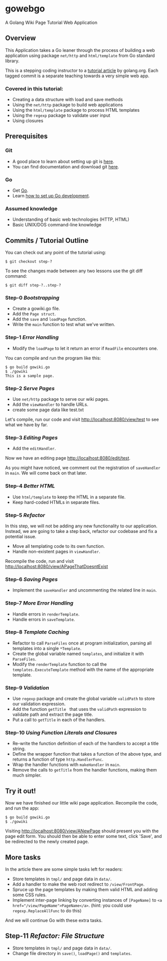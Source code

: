 # gowebgo

A Golang Wiki Page Tutorial Web Application


## Overview

This Application takes a Go leaner through the process of building a web application using package `net/http` and `html/template` from Go standard library.

This is a stepping coding instructor to a [tutorial article][go-article] by golang.org. Each tagged commit is a separate teaching towards a very simple web app.

### Covered in this tutorial:

- Creating a data structure with load and save methods
- Using the `net/http` package to build web applications
- Using the `html/template` package to process HTML templates
- Using the `regexp` package to validate user input
- Using closures


## Prerequisites

### Git

- A good place to learn about setting up git is [here][git-setup].
- You can find documentation and download git [here][git-home].

### Go

- Get [Go][go-install].
- Learn [how to set up Go development][go-workspace].

### Assumed knowledge

- Understanding of basic web technologies (HTTP, HTML)
- Basic UNIX/DOS command-line knowledge


## Commits / Tutorial Outline

You can check out any point of the tutorial using:
```
$ git checkout step-?
```

To see the changes made between any two lessons use the git diff command:
```
$ git diff step-?..step-?
```

### Step-0 _Bootstrapping_

- Create a gowiki.go file.
- Add the `Page struct`.
- Add the `save` and `loadPage` function.
- Write the `main` function to test what we've written.

### Step-1 _Error Handling_

- Modify the `loadPage` to let it return an error if `ReadFile` encounters one.

You can compile and run the program like this:
```
$ go build gowiki.go
$ ./gowiki
This is a sample page.
```

### Step-2 _Serve Pages_

- Use `net/http` package to serve our wiki pages.
- Add the `viewHandler` to handle URLs.
- create some page data like test.txt

Let's compile, run our code and visit [http://localhost:8080/view/test](http://localhost:8080/view/test) to see what we have by far.

### Step-3 _Editing Pages_

- Add the `editHandler`.

Now we have an editing page [http://localhost:8080/edit/test](http://localhost:8080/edit/test).

As you might have noticed, we comment out the registration of `saveHandler` in `main`. We will come back on that later.

### Step-4 _Better HTML_

- Use `html/template` to keep the HTML in a separate file.
- Keep hard-coded HTMLs in separate files.

### Step-5 _Refactor_

In this step, we will not be adding any new functionality to our application. Instead, we are going to take a step back, refactor our codebase and fix a potential issue.

- Move all templating code to its own function.
- Handle non-existent pages in `viewHandler`.

Recompile the code, run and visit [http://localhost:8080/view/APageThatDoesntExist](http://localhost:8080/view/APageThatDoesntExist)

### Step-6 _Saving Pages_

- Implement the `saveHandler` and uncommenting the related line in `main`.

### Step-7 _More Error Handling_

- Handle errors in `renderTemplate`.
- Handle errors in `saveTemplate`.

### Step-8 _Template Caching_

- Refactor to call `ParseFiles` once at program initialization, parsing all templates into a single `*Template`.
- Create the global variable named `templates`, and initialize it with `ParseFiles`.
- Modify the `renderTemplate` function to call the `templates.ExecuteTemplate` method with the name of the appropriate template.

### Step-9 _Validation_

- Use `regexp` package and create the global variable `validPath` to store our validation expression.
- Add the function `getTitle ` that uses the `validPath` expression to validate path and extract the page title.
- Put a call to `getTitle` in each of the handlers.

### Step-10 _Using Function Literals and Closures_

- Re-write the function definition of each of the handlers to accept a title string.
- Define the wrapper function that takes a function of the above type, and returns a function of type `http.HandlerFunc`.
- Wrap the handler functions with `makeHandler` in `main`.
- Remove the calls to `getTitle` from the handler functions, making them much simpler.


## Try it out!

Now we have finished our little wiki page application. Recompile the code, and run the app:
```
$ go build gowiki.go
$ ./gowiki
```

Visiting [http://localhost:8080/view/ANewPage](http://localhost:8080/view/ANewPage) should present you with the page edit form. You should then be able to enter some text, click 'Save', and be redirected to the newly created page.


## More tasks

In the article there are some simple tasks left for readers:

- Store templates in `tmpl/` and page data in `data/`.
- Add a handler to make the web root redirect to `/view/FrontPage`.
- Spruce up the page templates by making them valid HTML and adding some CSS rules.
- Implement inter-page linking by converting instances of `[PageName]` to
  `<a href="/view/PageName">PageName</a>`. (hint: you could use `regexp.ReplaceAllFunc` to do this)

And we will continue Go with these extra tasks.


## Step-11 _Refactor: File Structure_

- Store templates in `tmpl/` and page data in `data/`.
- Change file directory in `save()`, `loadPage()` and `templates`.



[go-article]: https://golang.org/doc/articles/wiki/
[git-setup]: https://help.github.com/articles/set-up-git
[git-home]: https://git-scm.com/
[go-install]: https://golang.org/doc/install
[go-workspace]: https://golang.org/doc/code.html
